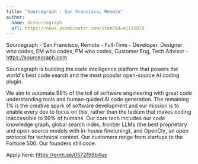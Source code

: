 ```yaml
---
title: "Sourcegraph : San Francisco, Remote"
author:
  name: dcsourcegraph
  url: https://news.ycombinator.com/item?id=41132870
---
```

Sourcegraph - San Francisco, Remote - Full-Time - Developer, Designer who codes, EM who codes, PM who codes, Customer Eng, Tech Advisor - <a href="https:&#x2F;&#x2F;sourcegraph.com" rel="nofollow">https:&#x2F;&#x2F;sourcegraph.com</a>

Sourcegraph is building the code intelligence platform that powers the world&#x27;s best code search and the most popular open-source AI coding plugin.

We aim to automate 99% of the toil of software engineering with great code understanding tools and human-guided AI code generation. The remaining 1% is the creative spark of software development and our mission is to enable every dev to focus on this, rather than the tedium that makes coding inaccessible to 99% of humans. Our core tech includes our code knowledge graph, global search index, frontier LLMs (the best proprietary and open-source models with in-house finetuning), and OpenCtx, an open protocol for technical context. Our customers range from startups to the Fortune 500. Our founders still code.

Apply here: <a href="https:&#x2F;&#x2F;grnh.se&#x2F;0572f98b4us" rel="nofollow">https:&#x2F;&#x2F;grnh.se&#x2F;0572f98b4us</a>
